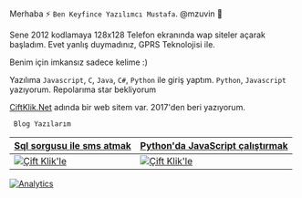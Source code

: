 Merhaba ⚡ `Ben Keyfince Yazılımcı Mustafa`. @mzuvin  👋

Sene 2012 kodlamaya 128x128 Telefon ekranında wap siteler açarak başladım. Evet yanlış duymadınız, GPRS Teknolojisi ile.

Benim için imkansız sadece kelime :)

Yazılıma `Javascript`, `C`, `Java`, `C#`, `Python` ile giriş yaptım. `Python`, `Javascript` yazıyorum. Repolarıma star bekliyorum 

[CiftKlik.Net](https://ciftklik.net) adında bir web sitem var. 2017'den beri yazıyorum. 

` Blog Yazılarım`

| [Sql sorgusu ile sms atmak](https://www.ciftklik.net/2020/06/sql-sorgusu-ile-sms-atmak.html) | [Python'da JavaScript çalıştırmak](https://www.ciftklik.net/2018/09/pythonda-javascript-calistirmak-js2py.html) |
|---------------------------|-----------------------------------|
| [![Çift Klik'le](https://1.bp.blogspot.com/-515WRcozLsM/XvJmAoy0c2I/AAAAAAAABAc/LhQ7g-ea4KAfRzmREwDU9uMz3b-mFX1CACK4BGAsYHg/s500/sql%2B%25C4%25B0le%2Bsms%2Batmak.png)](https://www.ciftklik.net/2020/06/sql-sorgusu-ile-sms-atmak.html 'Okumak için tıkla!') | [![Çift Klik'le](https://1.bp.blogspot.com/-6tVkRAWodCY/W40MfvrqYgI/AAAAAAAAApU/g-mM0igqoUYYxW_wQj8PgwFEKZZsmN4GwCLcBGAs/s500/Js2Py.jpg)](https://www.ciftklik.net/2018/09/pythonda-javascript-calistirmak-js2py.html 'Okumak için tıkla!') 


<!--
**mzuvin/mzuvin** is a ✨ _special_ ✨ repository because its `README.md` (this file) appears on your GitHub profile.

Here are some ideas to get you started:

- 🔭 I’m currently working on ...
- 🌱 I’m currently learning ...
- 👯 I’m looking to collaborate on ...
- 🤔 I’m looking for help with ...
- 💬 Ask me about ...
- 📫 How to reach me: ...
- 😄 Pronouns: ...
- ⚡ Fun fact: ...
-->
[![Analytics](https://ga-beacon.appspot.com/UA-169340197-2/github.com/mzuvin?pixel)](https://GitHub.com/mzuvin)
